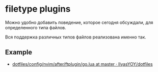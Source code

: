 # filetype plugins

Можно удобно добавить поведение, которое сегодня обсуждали, для определенного
типа файлов.

Вся поддержка различных типов файлов реализована именно так.

## Example

- [dotfiles/config/nvim/after/ftplugin/go.lua at master · IlyasYOY/dotfiles](https://github.com/IlyasYOY/dotfiles/blob/master/config/nvim/after/ftplugin/go.lua)

